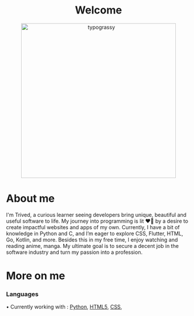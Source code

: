 <div align="center">

# Welcome
<a href="https://github.com/kawarimidoll/typograssy">
    <img alt="typograssy" src="https://typograssy.deno.dev/api?text=%E3%83%88%E3%83%AA%E3%83%B4%E3%82%A7%E3%83%89%20-%20Trived--&&l0=none&l1=82d9d0&l2=027353&l3=038c4c&l4=01402e&bg=none&frame=none&speed=100&comment=" width="421.99">
</a>
</div align="center">

# About me

I'm Trived, a curious learner seeing developers bring unique, beautiful and useful software to life. My journey into programming is lit ❤️‍🔥 by a desire to create impactful websites and apps of my own. Currently, I have a bit of knowledge in Python and C, and I’m eager to explore CSS, Flutter, HTML, Go, Kotlin, and more. Besides this in my free time, I enjoy watching and reading anime, manga. My ultimate goal is to secure a decent job in the software industry and turn my passion into a profession.

# More on me

### Languages
• Currently working with : 
[Python](https://www.python.org/), 
[HTML5](https://html.spec.whatwg.org/multipage/), 
[CSS](https://web.dev/learn/css/), 
